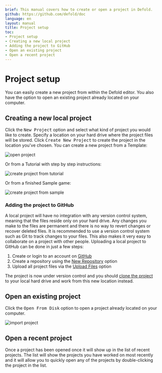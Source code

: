 ```yaml
---
brief: This manual covers how to create or open a project in Defold.
github: https://github.com/defold/doc
language: en
layout: manual
title: Project setup
toc:
- Project setup
- Creating a new local project
- Adding the project to GitHub
- Open an existing project
- Open a recent project
---
```


# Project setup

You can easily create a new project from within the Defold editor. You also have the option to open an existing project already located on your computer.

## Creating a new local project

Click the <kbd>New Project</kbd> option and select what kind of project you would like to create. Specify a location on your hard drive where the project files will be stored. Click <kbd>Create New Project</kbd> to create the project in the location you've chosen. You can create a new project from a Template:

![open project](../images/workflow/open_project.png)

Or from a Tutorial with step by step instructions:

![create project from tutorial](../images/workflow/create_from_tutorial.png)

Or from a finished Sample game:

![create project from sample](../images/workflow/create_from_sample.png)

### Adding the project to GitHub

A local project will have no integration with any version control system, meaning that the files reside only on your hard drive. Any changes you make to the files are permanent and there is no way to revert changes or recover deleted files. It is recommended to use a version control system such as Git to track changes to your files. This also makes it very easy to collaborate on a project with other people. Uploading a local project to GitHub can be done in just a few steps:

1. Create or login to an account on [GitHub](https://github.com/)
2. Create a repository using the [New Repository](https://help.github.com/en/articles/creating-a-new-repository) option
3. Upload all project files via the [Upload Files](https://help.github.com/en/articles/adding-a-file-to-a-repository) option

The project is now under version control and you should [clone the project](https://help.github.com/en/articles/cloning-a-repository) to your local hard drive and work from this new location instead.

## Open an existing project

Click the <kbd>Open From Disk</kbd> option to open a project already located on your computer.

![import project](../images/workflow/open_from_disk.png)

## Open a recent project

Once a project has been opened once it will show up in the list of recent projects. The list will show the projects you have worked on most recently and it will allow you to quickly open any of the projects by double-clicking the project in the list.